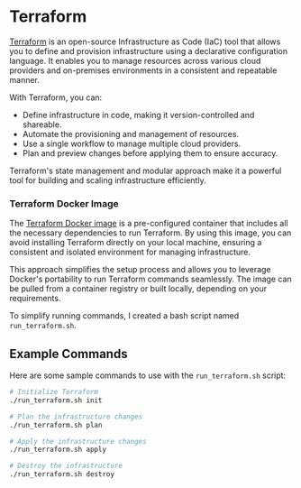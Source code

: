 # Terraform
[Terraform](https://developer.hashicorp.com/terraform/tutorials) is an open-source Infrastructure as Code (IaC) tool that allows you to define and provision infrastructure using a declarative configuration language. It enables you to manage resources across various cloud providers and on-premises environments in a consistent and repeatable manner.

With Terraform, you can:

- Define infrastructure in code, making it version-controlled and shareable.
- Automate the provisioning and management of resources.
- Use a single workflow to manage multiple cloud providers.
- Plan and preview changes before applying them to ensure accuracy.

Terraform's state management and modular approach make it a powerful tool for building and scaling infrastructure efficiently.



### Terraform Docker Image
The [Terraform Docker image](https://hub.docker.com/r/hashicorp/terraform) is a pre-configured container that includes all the necessary dependencies to run Terraform. By using this image, you can avoid installing Terraform directly on your local machine, ensuring a consistent and isolated environment for managing infrastructure.

This approach simplifies the setup process and allows you to leverage Docker's portability to run Terraform commands seamlessly. The image can be pulled from a container registry or built locally, depending on your requirements.

To simplify running commands, I created a bash script named `run_terraform.sh`.

## Example Commands

Here are some sample commands to use with the `run_terraform.sh` script:

```bash
# Initialize Terraform
./run_terraform.sh init

# Plan the infrastructure changes
./run_terraform.sh plan

# Apply the infrastructure changes
./run_terraform.sh apply

# Destroy the infrastructure
./run_terraform.sh destroy
```


